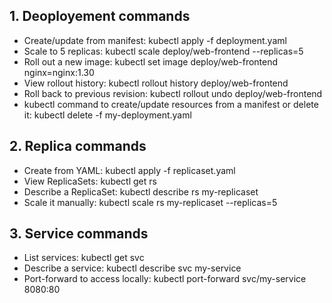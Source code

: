 ## 1. Deoployement commands
- Create/update from manifest: kubectl apply -f deployment.yaml
- Scale to 5 replicas:  kubectl scale deploy/web-frontend --replicas=5
- Roll out a new image:  kubectl set image deploy/web-frontend nginx=nginx:1.30
- View rollout history: kubectl rollout history deploy/web-frontend
- Roll back to previous revision:  kubectl rollout undo deploy/web-frontend
- kubectl command to create/update resources from a manifest or delete it:
kubectl delete -f my-deployment.yaml
## 2. Replica commands
- Create from YAML:  kubectl apply -f replicaset.yaml
- View ReplicaSets:  kubectl get rs
- Describe a ReplicaSet:  kubectl describe rs my-replicaset
- Scale it manually:  kubectl scale rs my-replicaset --replicas=5
## 3. Service commands
- List services:   kubectl get svc
- Describe a service:  kubectl describe svc my-service
- Port-forward to access locally:  kubectl port-forward svc/my-service 8080:80


